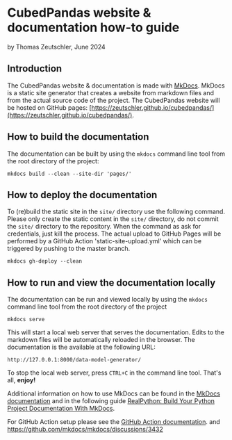 # CubedPandas website & documentation how-to guide
by Thomas Zeutschler, June 2024

## Introduction
The CubedPandas website & documentation is made with [MkDocs](https://www.mkdocs.org/). MkDocs is a static site generator that
creates a website from markdown files and from the actual source code of the project. The CubedPandas website will 
be hosted on GitHub pages: [https://zeutschler.github.io/cubedpandas/](https://zeutschler.github.io/cubedpandas/).

## How to build the documentation
The documentation can be built by using the `mkdocs` command line tool from the root directory of the project: 

```shell
mkdocs build --clean --site-dir 'pages/'
```

## How to deploy the documentation

To (re)build the static site in the `site/` directory use the following command.
Please only create the static content in the `site/` directory, do not commit the `site/` directory to the repository.
When the command as ask for credentials, just kill the process.
The actual upload to GitHub Pages will be performed by a GitHub Action 'static-site-upload.yml' which can
be triggered by pushing to the master branch.

```shell
mkdocs gh-deploy --clean  
```

## How to run and view the documentation locally
The documentation can be run and viewed locally by using the `mkdocs` command line tool from the root 
directory of the project
```shell
mkdocs serve
```
This will start a local web server that serves the documentation. Edits to the markdown files will be
automatically reloaded in the browser. The documentation is the available at the following URL:

```shell            
http://127.0.0.1:8000/data-model-generator/
```
To stop the local web server, press `CTRL+C` in the command line tool. That's all, **enjoy!**

Additional information on how to use MkDocs can be found in the [MkDocs documentation](https://www.mkdocs.org/)
and in the following guide [RealPython: Build Your Python Project Documentation With MkDocs](https://realpython.com/python-project-documentation-with-mkdocs/).

For GitHub Action setup please see
the [GitHub Action documentation](https://docs.github.com/en/actions/learn-github-actions).
and https://github.com/mkdocs/mkdocs/discussions/3432

